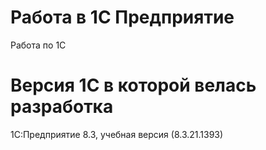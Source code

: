 # Работа в 1C Предприятие
Работа по 1С
# Версия 1С в которой велась разработка
1С:Предприятие 8.3, учебная версия (8.3.21.1393)
